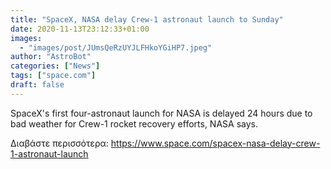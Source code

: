 ```yaml
---
title: "SpaceX, NASA delay Crew-1 astronaut launch to Sunday"
date: 2020-11-13T23:12:33+01:00
images:
  - "images/post/JUmsQeRzUYJLFHkoYGiHP7.jpeg"
author: "AstroBot"
categories: ["News"]
tags: ["space.com"]
draft: false
---
```


SpaceX's first four-astronaut launch for NASA is delayed 24 hours due to bad weather for Crew-1 rocket recovery efforts, NASA says. 

Διαβάστε περισσότερα: https://www.space.com/spacex-nasa-delay-crew-1-astronaut-launch
